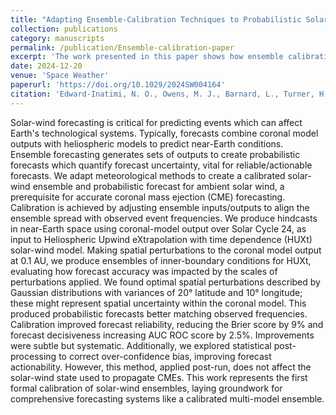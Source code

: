 ```yaml
---
title: "Adapting Ensemble-Calibration Techniques to Probabilistic Solar-Wind Forecasts. "
collection: publications
category: manuscripts
permalink: /publication/Ensemble-calibration-paper
excerpt: 'The work presented in this paper shows how ensemble calibration techniques, often used in terrestrial weather forecasting, can be applied to solar wind forecasting using MAS and HUXt.'
date: 2024-12-20
venue: 'Space Weather'
paperurl: 'https://doi.org/10.1029/2024SW004164'
citation: 'Edward-Inatimi, N. O., Owens, M. J., Barnard, L., Turner, H., Marsh, M., Gonzi, S., Lang, M., and Riley, P. (2024). Adapting Ensemble-Calibration Techniques to Probabilistic Solar-Wind Forecasts. <i>Space Weather, 22<i>. DOI: 10.1029/2024SW004164.'
---
```


Solar-wind forecasting is critical for predicting events which can affect Earth's technological systems. Typically, forecasts combine coronal model outputs with heliospheric models to predict near-Earth conditions. Ensemble forecasting generates sets of outputs to create probabilistic forecasts which quantify forecast uncertainty, vital for reliable/actionable forecasts. We adapt meteorological methods to create a calibrated solar-wind ensemble and probabilistic forecast for ambient solar wind, a prerequisite for accurate coronal mass ejection (CME) forecasting. Calibration is achieved by adjusting ensemble inputs/outputs to align the ensemble spread with observed event frequencies. We produce hindcasts in near-Earth space using coronal-model output over Solar Cycle 24, as input to Heliospheric Upwind eXtrapolation with time dependence (HUXt) solar-wind model. Making spatial perturbations to the coronal model output at 0.1 AU, we produce ensembles of inner-boundary conditions for HUXt, evaluating how forecast accuracy was impacted by the scales of perturbations applied. We found optimal spatial perturbations described by Gaussian distributions with variances of 20° latitude and 10° longitude; these might represent spatial uncertainty within the coronal model. This produced probabilistic forecasts better matching observed frequencies. Calibration improved forecast reliability, reducing the Brier score by 9% and forecast decisiveness increasing AUC ROC score by 2.5%. Improvements were subtle but systematic. Additionally, we explored statistical post-processing to correct over-confidence bias, improving forecast actionability. However, this method, applied post-run, does not affect the solar-wind state used to propagate CMEs. This work represents the first formal calibration of solar-wind ensembles, laying groundwork for comprehensive forecasting systems like a calibrated multi-model ensemble.